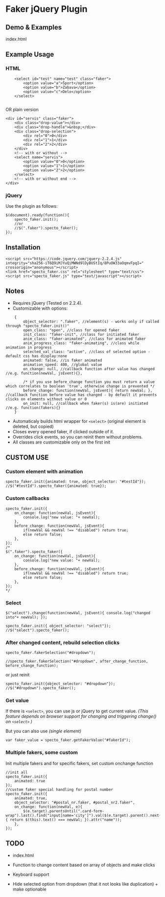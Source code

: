 # Faker jQuery Plugin

## Demo & Examples
index.html

## Example Usage

### HTML

```
	<select id="test" name="test" class="faker">
		<option value="a">Šport</option>
		<option value="b">Zabava</option>
		<option value="c">Delo</option>
	</select>
	
```

OR plain version

```
<div id="servis" class="faker">
	<div class="drop-value"></div>
	<div class="drop-handle">&nbsp;</div>
	<div class="drop-selection">
		<div rel="0">0</div>
		<div rel="1">1</div>
		<div rel="2">2</div>
	</div>
	<!-- with or without -->
	<select name="servis">
		<option value="0">0</option>
		<option value="1">1</option>
		<option value="2">2</option>
	</select>
	<!-- with or without end -->
</div>

```

### jQuery

Use the plugin as follows:

```
$(document).ready(function(){
	specto_faker.init(); 
	//or 
	//$(".faker").specto_faker();
});

```

## Installation

```
<script src="https://code.jquery.com/jquery-2.2.4.js" integrity="sha256-iT6Q9iMJYuQiMWNd9lDyBUStIq/8PuOW33aOqmvFpqI=" crossorigin="anonymous"></script>
<link href="specto_faker.css" rel="stylesheet" type="text/css">
<script src="specto_faker.js" type="text/javascript"></script>

```


## Notes

* Requires jQuery (Tested on 2.2.4).
* Customizable with options:

```
    {
		object_selector: ".faker", //element(s) - works only if called through "specto_faker.init()"
		open_class: "open", //class for opened faker
		init_class: "faker-init", //class for initiated faker
		anim_class: "faker-animated", //class for animated faker
		anim_progress_class: "faker-animating", //class while animation in progress
		selected_val_class: "active", //class of selected option - default css has display:none
		animated: false, //is faker animated
		animation_speed: 400, //global value
		on_change: null, //callback function after value has changed //e.g. function(newVal, jsEvent){},
		
		/* if you use before_change function you must return a value which correlates to boolean 'true', otherwise change is prevented */
		before_change: function(newVal, jsEvent){ return newVal; }, //callback function before value has changed - by default it prevents clicks on elements without value or 0
		on_init: null, //callback when faker(s) is(are) initiated //e.g. function(fakers){}
	}
```

* Automaticaly builds html wrapper for ```<select>``` (original element is deleted, but copied)
* Closes every opened faker, if clicked outside of it.
* Overrides click events, so you can reinit them without problems.
* All classes are customizable only on the first init


## CUSTOM USE 


### Custom element with animation

```
specto_faker.init({animated: true, object_selector: "#testId"});
//$("#testId").specto_faker({animated: true});

```

### Custom callbacks

```
specto_faker.init({
	on_change: function(newVal, jsEvent){
		console.log("new value: "+ newVal);
	},
	before_change: function(newVal, jsEvent){
		if(newVal && newVal !== "disabled") return true;
		else return false;
	},
});
/*
$(".faker").specto_faker({
	on_change: function(newVal, jsEvent){
		console.log("new value: "+ newVal);
	},
	before_change: function(newVal, jsEvent){
		if(newVal && newVal !== "disabled") return true;
		else return false;
	},
});
*/

```

### Select

```
$("select").change(function(newVal, jsEvent){ console.log("changed into"+ newVal); }); 

specto_faker.init({ object_selector: "select"});
//$("select").specto_faker();

```

### After changed content, rebuild selection clicks

```
specto_faker.fakerSelection("#dropdown");

//specto_faker.fakerSelection("#dropdown", after_change_function, before_change_function);

```

or just reinit

```
specto_faker.init({object_selector: "#dropdown"});
//$("#dropdown").specto_faker();

```

### Get value

If there is ```<select>```, you can use js or jQuery to get current value. 
<i>(This feature depends on browser support for changing and triggering change() on ```<select>``` )</i>

But you can also use <i>(single element)</i>

```
var faker_value = specto_faker.getFakerValue("#fakerId");

```

### Multiple fakers, some custom

Init multiple fakers and for specific fakers, set custom onchange function

```
//init all
specto_faker.init({
	animated: true
});
//custom faker special handling for postal number
specto_faker.init({
	animated: true,
	object_selector: "#postal_nr.faker, #postal_nr2.faker",
	on_change: function(newVal, e){
		$(e.target).parentsUntil(".card-form-wrap").last().find("input[name='city']").val($(e.target).parent().next().find("option").filter(function(){ return $(this).text() === newVal; }).attr("name"));
	},
});

```


## TODO

* index.html

* Function to change content based on array of objects and make clicks

* Keyboard support

* Hide selected option from dropdown (that it not looks like duplication) + make optionable